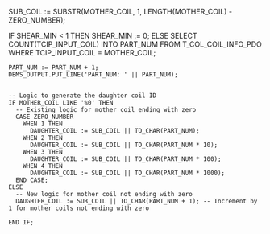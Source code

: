   SUB_COIL := SUBSTR(MOTHER_COIL, 1, LENGTH(MOTHER_COIL) - ZERO_NUMBER);

  IF SHEAR_MIN < 1 THEN
    SHEAR_MIN := 0;
  ELSE
    SELECT COUNT(TCIP_INPUT_COIL)
    INTO PART_NUM
    FROM T_COL_COIL_INFO_PDO
    WHERE TCIP_INPUT_COIL = MOTHER_COIL;

    PART_NUM := PART_NUM + 1;
    DBMS_OUTPUT.PUT_LINE('PART_NUM: ' || PART_NUM);


    -- Logic to generate the daughter coil ID
    IF MOTHER_COIL LIKE '%0' THEN
      -- Existing logic for mother coil ending with zero
      CASE ZERO_NUMBER
        WHEN 1 THEN
          DAUGHTER_COIL := SUB_COIL || TO_CHAR(PART_NUM);
        WHEN 2 THEN
          DAUGHTER_COIL := SUB_COIL || TO_CHAR(PART_NUM * 10);
        WHEN 3 THEN
          DAUGHTER_COIL := SUB_COIL || TO_CHAR(PART_NUM * 100);
        WHEN 4 THEN
          DAUGHTER_COIL := SUB_COIL || TO_CHAR(PART_NUM * 1000);
      END CASE;
    ELSE
      -- New logic for mother coil not ending with zero
      DAUGHTER_COIL := SUB_COIL || TO_CHAR(PART_NUM + 1); -- Increment by 1 for mother coils not ending with zero
   
    END IF;
